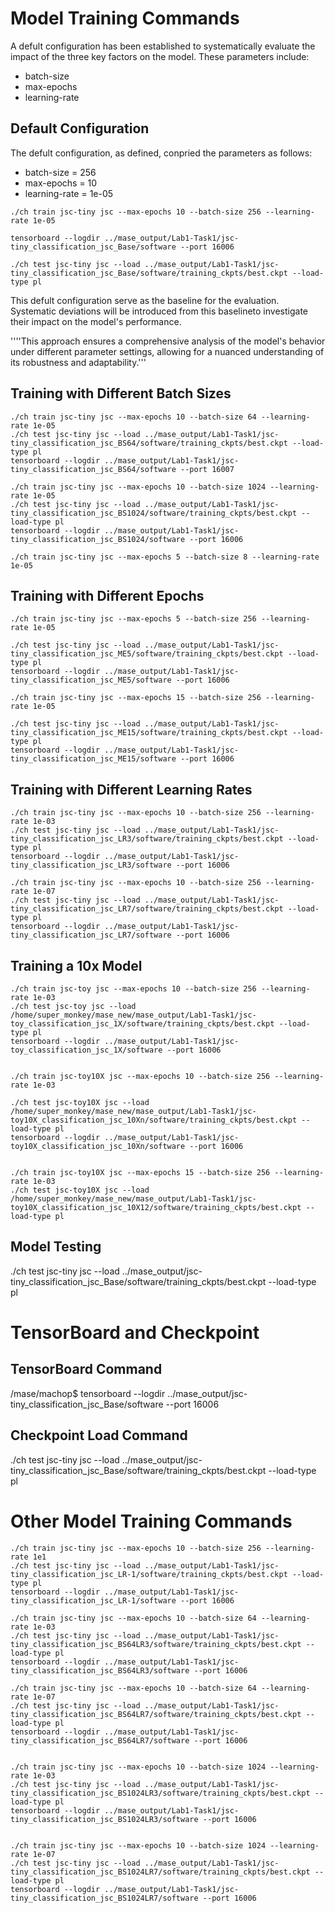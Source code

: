 # Model Training Commands
A defult configuration has been established to systematically evaluate the impact of the three key factors on the model. These parameters include: 
* batch-size
* max-epochs
* learning-rate
## Default Configuration

The defult configuration, as defined, conpried the parameters as follows:
* batch-size = 256
* max-epochs = 10
* learning-rate = 1e-05

```
./ch train jsc-tiny jsc --max-epochs 10 --batch-size 256 --learning-rate 1e-05

tensorboard --logdir ../mase_output/Lab1-Task1/jsc-tiny_classification_jsc_Base/software --port 16006

./ch test jsc-tiny jsc --load ../mase_output/Lab1-Task1/jsc-tiny_classification_jsc_Base/software/training_ckpts/best.ckpt --load-type pl
```

This defult configuration serve as the baseline for the evaluation. Systematic deviations will be introduced from this baselineto investigate their impact on the model's performance.

''''This approach ensures a comprehensive analysis of the model's behavior under different parameter settings, allowing for a nuanced understanding of its robustness and adaptability.'''

## Training with Different Batch Sizes
```
./ch train jsc-tiny jsc --max-epochs 10 --batch-size 64 --learning-rate 1e-05
./ch test jsc-tiny jsc --load ../mase_output/Lab1-Task1/jsc-tiny_classification_jsc_BS64/software/training_ckpts/best.ckpt --load-type pl
tensorboard --logdir ../mase_output/Lab1-Task1/jsc-tiny_classification_jsc_BS64/software --port 16007

./ch train jsc-tiny jsc --max-epochs 10 --batch-size 1024 --learning-rate 1e-05
./ch test jsc-tiny jsc --load ../mase_output/Lab1-Task1/jsc-tiny_classification_jsc_BS1024/software/training_ckpts/best.ckpt --load-type pl
tensorboard --logdir ../mase_output/Lab1-Task1/jsc-tiny_classification_jsc_BS1024/software --port 16006

./ch train jsc-tiny jsc --max-epochs 5 --batch-size 8 --learning-rate 1e-05
```


## Training with Different Epochs
```
./ch train jsc-tiny jsc --max-epochs 5 --batch-size 256 --learning-rate 1e-05

./ch test jsc-tiny jsc --load ../mase_output/Lab1-Task1/jsc-tiny_classification_jsc_ME5/software/training_ckpts/best.ckpt --load-type pl
tensorboard --logdir ../mase_output/Lab1-Task1/jsc-tiny_classification_jsc_ME5/software --port 16006

./ch train jsc-tiny jsc --max-epochs 15 --batch-size 256 --learning-rate 1e-05

./ch test jsc-tiny jsc --load ../mase_output/Lab1-Task1/jsc-tiny_classification_jsc_ME15/software/training_ckpts/best.ckpt --load-type pl
tensorboard --logdir ../mase_output/Lab1-Task1/jsc-tiny_classification_jsc_ME15/software --port 16006

```


## Training with Different Learning Rates
```
./ch train jsc-tiny jsc --max-epochs 10 --batch-size 256 --learning-rate 1e-03
./ch test jsc-tiny jsc --load ../mase_output/Lab1-Task1/jsc-tiny_classification_jsc_LR3/software/training_ckpts/best.ckpt --load-type pl
tensorboard --logdir ../mase_output/Lab1-Task1/jsc-tiny_classification_jsc_LR3/software --port 16006

./ch train jsc-tiny jsc --max-epochs 10 --batch-size 256 --learning-rate 1e-07
./ch test jsc-tiny jsc --load ../mase_output/Lab1-Task1/jsc-tiny_classification_jsc_LR7/software/training_ckpts/best.ckpt --load-type pl
tensorboard --logdir ../mase_output/Lab1-Task1/jsc-tiny_classification_jsc_LR7/software --port 16006
```

## Training a 10x Model

```
./ch train jsc-toy jsc --max-epochs 10 --batch-size 256 --learning-rate 1e-03
./ch test jsc-toy jsc --load /home/super_monkey/mase_new/mase_output/Lab1-Task1/jsc-toy_classification_jsc_1X/software/training_ckpts/best.ckpt --load-type pl
tensorboard --logdir ../mase_output/Lab1-Task1/jsc-toy_classification_jsc_1X/software --port 16006


./ch train jsc-toy10X jsc --max-epochs 10 --batch-size 256 --learning-rate 1e-03

./ch test jsc-toy10X jsc --load /home/super_monkey/mase_new/mase_output/Lab1-Task1/jsc-toy10X_classification_jsc_10Xn/software/training_ckpts/best.ckpt --load-type pl
tensorboard --logdir ../mase_output/Lab1-Task1/jsc-toy10X_classification_jsc_10Xn/software --port 16006


./ch train jsc-toy10X jsc --max-epochs 15 --batch-size 256 --learning-rate 1e-03
./ch test jsc-toy10X jsc --load /home/super_monkey/mase_new/mase_output/Lab1-Task1/jsc-toy10X_classification_jsc_10X12/software/training_ckpts/best.ckpt --load-type pl

```

## Model Testing
./ch test jsc-tiny jsc --load ../mase_output/jsc-tiny_classification_jsc_Base/software/training_ckpts/best.ckpt --load-type pl

# TensorBoard and Checkpoint

## TensorBoard Command
/mase/machop$ tensorboard --logdir ../mase_output/jsc-tiny_classification_jsc_Base/software --port 16006

## Checkpoint Load Command
./ch test jsc-tiny jsc --load ../mase_output/jsc-tiny_classification_jsc_Base/software/training_ckpts/best.ckpt --load-type pl

# Other Model Training Commands
```
./ch train jsc-tiny jsc --max-epochs 10 --batch-size 256 --learning-rate 1e1
./ch test jsc-tiny jsc --load ../mase_output/Lab1-Task1/jsc-tiny_classification_jsc_LR-1/software/training_ckpts/best.ckpt --load-type pl
tensorboard --logdir ../mase_output/Lab1-Task1/jsc-tiny_classification_jsc_LR-1/software --port 16006

./ch train jsc-tiny jsc --max-epochs 10 --batch-size 64 --learning-rate 1e-03
./ch test jsc-tiny jsc --load ../mase_output/Lab1-Task1/jsc-tiny_classification_jsc_BS64LR3/software/training_ckpts/best.ckpt --load-type pl
tensorboard --logdir ../mase_output/Lab1-Task1/jsc-tiny_classification_jsc_BS64LR3/software --port 16006

./ch train jsc-tiny jsc --max-epochs 10 --batch-size 64 --learning-rate 1e-07
./ch test jsc-tiny jsc --load ../mase_output/Lab1-Task1/jsc-tiny_classification_jsc_BS64LR7/software/training_ckpts/best.ckpt --load-type pl
tensorboard --logdir ../mase_output/Lab1-Task1/jsc-tiny_classification_jsc_BS64LR7/software --port 16006


./ch train jsc-tiny jsc --max-epochs 10 --batch-size 1024 --learning-rate 1e-03
./ch test jsc-tiny jsc --load ../mase_output/Lab1-Task1/jsc-tiny_classification_jsc_BS1024LR3/software/training_ckpts/best.ckpt --load-type pl
tensorboard --logdir ../mase_output/Lab1-Task1/jsc-tiny_classification_jsc_BS1024LR3/software --port 16006


./ch train jsc-tiny jsc --max-epochs 10 --batch-size 1024 --learning-rate 1e-07
./ch test jsc-tiny jsc --load ../mase_output/Lab1-Task1/jsc-tiny_classification_jsc_BS1024LR7/software/training_ckpts/best.ckpt --load-type pl
tensorboard --logdir ../mase_output/Lab1-Task1/jsc-tiny_classification_jsc_BS1024LR7/software --port 16006

```

